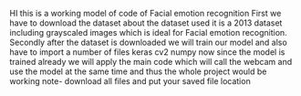 HI this is a working model of code of Facial emotion recognition 
First we have to download the dataset 
about the dataset used it is a 2013 dataset including grayscaled images which is ideal for Facial emotion recognition.
Secondly after the dataset is downloaded we will train our model
and also have to import a number of files
keras
cv2
numpy
now since the model is trained already we will apply the main code which will call the
webcam and use the model at the same time and thus the whole project would be working
note- download all files and put your saved file location
